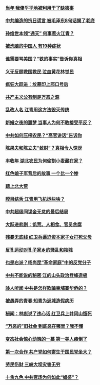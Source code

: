 #### [当年 我傻乎乎地被利用干了缺德事](../pages/prog1695/a103390195.md?t=04050104) 
#### [中共编造的抗日谎言 被毛泽东8句话揭了老底](../pages/prog1695/a103390192.md?t=04050104) 
#### [孙维世本领“通天” 何事惹火江青？](../pages/prog1695/a103389257.md?t=04050104) 
#### [被洗脑的中国人 有19种症状](../pages/prog1695/a103389249.md?t=04050104) 
#### [谁需要骂美国？“铁的事实”告诉你真相](../pages/prog1695/a103388310.md?t=04050104) 
#### [义无反顾救国救民 泣血黄花林觉民](../pages/prog1695/a103388298.md?t=04050104) 
#### [疯狂大跃进：坟墓印上邪口号后](../pages/prog1695/a103387360.md?t=04050104) 
#### [共产主义公有制是万恶之源](../pages/prog1695/a103387352.md?t=04050104) 
#### [乱改人名 江青用这方法毁灭传统](../pages/prog1695/a103386323.md?t=04050104) 
#### [新婚之夜的噩梦 当事人为何不敢接受平反？](../pages/prog1695/a103386318.md?t=04050104) 
#### [中共如何压榨农民？“高官讲话”告诉你](../pages/prog1695/a103385405.md?t=04050104) 
#### [陈果夫和陈立夫“敛财”？真相令人惊讶](../pages/prog1695/a103385390.md?t=04050104) 
#### [丰收年 湖北农民为何偷割小麦藏在家？](../pages/prog1695/a103384134.md?t=04050104) 
#### [红色娘子军背后的故事 一个比一个惨](../pages/prog1695/a103384119.md?t=04050104) 
#### [踏上北大荒](../pages/prog1695/a103383172.md?t=04050104) 
#### [瞠目结舌 江青用飞机运些啥？](../pages/prog1695/a103383168.md?t=04050104) 
#### [中共超级间谍金无怠的最后结局](../pages/prog1695/a103382206.md?t=04050104) 
#### [大跃进悲剧：饥荒、人相食、官员贪腐](../pages/prog1695/a103382186.md?t=04050104) 
#### [残暴无底线 红卫兵逼迫资本家子女打死父母](../pages/prog1695/a103381293.md?t=04050104) 
#### [反孔运动对孔子家乡的骚乱和摧残](../pages/prog1695/a103381287.md?t=04050104) 
#### [也是右派？杨尚昆“革命家庭”中的反党分子](../pages/prog1695/a103380285.md?t=04050104) 
#### [中共不能说的秘密 江的山头政治登峰造极](../pages/prog1695/a103380266.md?t=04050104) 
#### [骇人听闻 中共是怎样欺骗柬埔寨华侨的？](../pages/prog1695/a103379241.md?t=04050104) 
#### [被愚弄的青春 知青为返城造假病历](../pages/prog1695/a103379219.md?t=04050104) 
#### [秘闻：林彪说了违心话 红卫兵上井冈山饿死](../pages/prog1695/a103377868.md?t=04050104) 
#### [“万恶的”旧社会 到底恶在哪里？我不懂](../pages/prog1695/a103377878.md?t=04050104) 
#### [变态社会惊心动魄的一幕 第一美人瘫倒了](../pages/prog1695/a103376949.md?t=04050104) 
#### [第一次合作 共产党如何寄生于国民党坐大？](../pages/prog1695/a103376944.md?t=04050104) 
#### [劳民伤财 三峡大坝灾害无穷](../pages/prog1695/a103376141.md?t=04050104) 
#### [十贪九色 中共官场为何如此“娼盛”？](../pages/prog1695/a103376133.md?t=04050104) 
